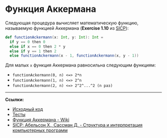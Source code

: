 # Функция Аккермана

Следующая процедура вычисляет математическую функцию, называемую функцией Аккермана
(**Exercise 1.10** из [SICP][sicp]):

```scala
def functionAckermann(x: Int, y: Int): Int =
  if y == 0 then 0
  else if x == 0 then 2 * y
  else if y == 1 then 2
  else functionAckermann(x - 1, functionAckermann(x, y - 1))
```

Для малых `x` функция Аккермана равносильна следующим функциям:

- `functionAckermann(0, n) <=> 2*n`
- `functionAckermann(1, n) <=> 2^n`
- `functionAckermann(2, n) <=> 2^2^...^2 (n раз)`

---

**Ссылки:**

- [Исходный код](https://gitflic.ru/project/artemkorsakov/scalabook/blob?file=examples%2Fsrc%2Fmain%2Fscala%2Falgorithms%2Fothers%2FOtherAlgorithms.scala&plain=1)
- [Тесты](https://gitflic.ru/project/artemkorsakov/scalabook/blob?file=examples%2Fsrc%2Ftest%2Fscala%2Falgorithms%2Fothers%2FOtherAlgorithmsSuite.scala)
- [Функция Аккермана - Wiki](https://ru.wikipedia.org/wiki/%D0%A4%D1%83%D0%BD%D0%BA%D1%86%D0%B8%D1%8F_%D0%90%D0%BA%D0%BA%D0%B5%D1%80%D0%BC%D0%B0%D0%BD%D0%B0)
- [SICP: Абельсон Х., Сассман Д. - Структура и интерпретация компьютерных программ][sicp]

[sicp]: https://web.mit.edu/6.001/6.037/sicp.pdf
